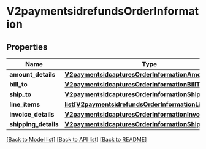 # V2paymentsidrefundsOrderInformation

## Properties
Name | Type | Description | Notes
------------ | ------------- | ------------- | -------------
**amount_details** | [**V2paymentsidcapturesOrderInformationAmountDetails**](V2paymentsidcapturesOrderInformationAmountDetails.md) |  | [optional] 
**bill_to** | [**V2paymentsidcapturesOrderInformationBillTo**](V2paymentsidcapturesOrderInformationBillTo.md) |  | [optional] 
**ship_to** | [**V2paymentsidcapturesOrderInformationShipTo**](V2paymentsidcapturesOrderInformationShipTo.md) |  | [optional] 
**line_items** | [**list[V2paymentsidrefundsOrderInformationLineItems]**](V2paymentsidrefundsOrderInformationLineItems.md) |  | [optional] 
**invoice_details** | [**V2paymentsidcapturesOrderInformationInvoiceDetails**](V2paymentsidcapturesOrderInformationInvoiceDetails.md) |  | [optional] 
**shipping_details** | [**V2paymentsidcapturesOrderInformationShippingDetails**](V2paymentsidcapturesOrderInformationShippingDetails.md) |  | [optional] 

[[Back to Model list]](../README.md#documentation-for-models) [[Back to API list]](../README.md#documentation-for-api-endpoints) [[Back to README]](../README.md)


